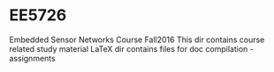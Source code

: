 # EE5726
Embedded Sensor Networks Course Fall2016
This dir contains course related study material
LaTeX dir contains files for doc compilation - assignments
